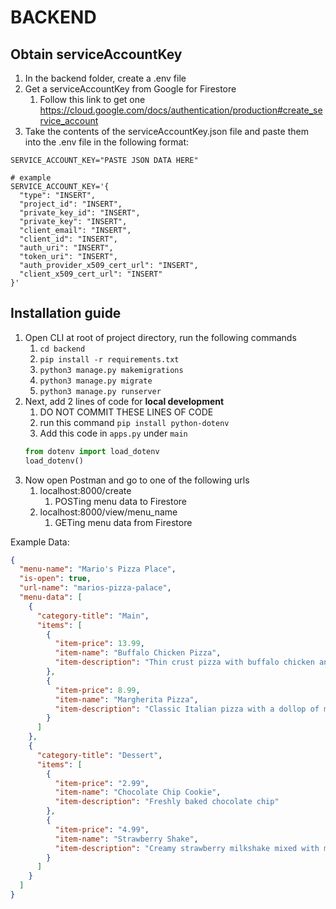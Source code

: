 # BACKEND

## Obtain serviceAccountKey
1. In the backend folder, create a .env file
2. Get a serviceAccountKey from Google for Firestore
   1. Follow this link to get one https://cloud.google.com/docs/authentication/production#create_service_account
3. Take the contents of the serviceAccountKey.json file and paste them into the .env file in the following format:
```dotenv
SERVICE_ACCOUNT_KEY="PASTE JSON DATA HERE"

# example
SERVICE_ACCOUNT_KEY='{
  "type": "INSERT",
  "project_id": "INSERT",
  "private_key_id": "INSERT",
  "private_key": "INSERT",
  "client_email": "INSERT",
  "client_id": "INSERT",
  "auth_uri": "INSERT",
  "token_uri": "INSERT",
  "auth_provider_x509_cert_url": "INSERT",
  "client_x509_cert_url": "INSERT"
}'
```

## Installation guide

1. Open CLI at root of project directory, run the following commands
    1. ```cd backend```
    2. ```pip install -r requirements.txt```
    3. ```python3 manage.py makemigrations```
    4. ```python3 manage.py migrate```
    5. ```python3 manage.py runserver```
2. Next, add 2 lines of code for **local development**
   1. DO NOT COMMIT THESE LINES OF CODE
   2. run this command ```pip install python-dotenv```
   3. Add this code in ```apps.py``` under ```main```
    ```python
    from dotenv import load_dotenv
    load_dotenv()
    ```
2. Now open Postman and go to one of the following urls
    1. localhost:8000/create
        1. POSTing menu data to Firestore
    2. localhost:8000/view/menu_name
        1. GETing menu data from Firestore

Example Data:

```json
{
  "menu-name": "Mario's Pizza Place",
  "is-open": true,
  "url-name": "marios-pizza-palace",
  "menu-data": [
    {
      "category-title": "Main",
      "items": [
        {
          "item-price": 13.99,
          "item-name": "Buffalo Chicken Pizza",
          "item-description": "Thin crust pizza with buffalo chicken and ranch"
        },
        {
          "item-price": 8.99,
          "item-name": "Margherita Pizza",
          "item-description": "Classic Italian pizza with a dollop of mozzarella"
        }
      ]
    },
    {
      "category-title": "Dessert",
      "items": [
        {
          "item-price": "2.99",
          "item-name": "Chocolate Chip Cookie",
          "item-description": "Freshly baked chocolate chip"
        },
        {
          "item-price": "4.99",
          "item-name": "Strawberry Shake",
          "item-description": "Creamy strawberry milkshake mixed with milk"
        }
      ]
    }
  ]
}
```
